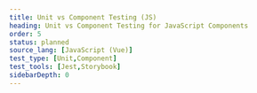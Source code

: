 ```yaml
---
title: Unit vs Component Testing (JS)
heading: Unit vs Component Testing for JavaScript Components
order: 5
status: planned
source_lang: [JavaScript (Vue)]
test_type: [Unit,Component]
test_tools: [Jest,Storybook]
sidebarDepth: 0
---
```


